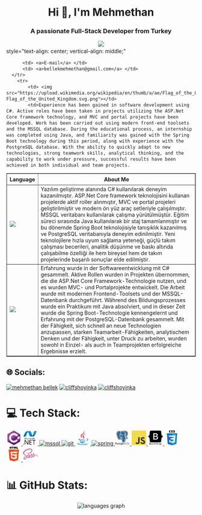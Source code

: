 <h1 align="center">Hi 👋, I'm Mehmethan</h1>
<h3 align="center">A passionate Full-Stack Developer from Turkey</h3>

<div align="center">
  <img height="300" src="https://media3.giphy.com/media/wf4HoLAYT39FrbD7Gh/giphy.gif?cid=6c09b952q3ifcyoj1qev5bg63qn4e7hq2pjwpb0w8j5f78kd&ep=v1_internal_gif_by_id&rid=giphy.gif&ct=g"  />
</div>
 <table border="1">
    <thead>
        <tr style="height: 30px;">
            <th>Language</th>
            <th style="text-align: center; vertical-align: middle;">About Me</th>
          <a> style="text-align: center; vertical-align: middle;" </a>
        </tr>
    </thead>
    <tbody>
      <tr>
        
          <td> <a>E-mail</a> </td>
          <td> <a>bellekmehmethan@gmail.com</a> </td>
      </tr>
        <tr>
            <td> <img src="https://upload.wikimedia.org/wikipedia/en/thumb/a/ae/Flag_of_the_United_Kingdom.svg/640px-Flag_of_the_United_Kingdom.svg.png"></td>
            <td>Experience has been gained in software development using C#. Active roles have been taken in projects utilizing the ASP.Net Core framework technology, and MVC and portal projects have been developed. Work has been carried out using modern front-end toolsets and the MSSQL database. During the educational process, an internship was completed using Java, and familiarity was gained with the Spring Boot technology during this period, along with experience with the PostgreSQL database. With the ability to quickly adapt to new technologies, strong teamwork skills, analytical thinking, and the capability to work under pressure, successful results have been achieved in both individual and team projects.
</td>
        </tr>
        <tr>
            <td><img src="https://upload.wikimedia.org/wikipedia/commons/thumb/b/b4/Flag_of_Turkey.svg/800px-Flag_of_Turkey.svg.png"></td>
            <td>Yazılım geliştirme alanında C# kullanılarak deneyim kazanılmıştır. ASP.Net Core framework teknolojisini kullanan projelerde aktif roller alınmıştır, MVC ve portal projeleri geliştirilmiştir ve modern ön yüz araç setleriyle çalışılmıştır. MSSQL veritabanı kullanılarak çalışma yürütülmüştür. Eğitim süreci sırasında Java kullanılarak bir staj tamamlanmıştır ve bu dönemde Spring Boot teknolojisiyle tanışıklık kazanılmış ve PostgreSQL veritabanıyla deneyim edinilmiştir. Yeni teknolojilere hızla uyum sağlama yeteneği, güçlü takım çalışması becerileri, analitik düşünme ve baskı altında çalışabilme özelliği ile hem bireysel hem de takım projelerinde başarılı sonuçlar elde edilmiştir.</td>
        </tr>
        <tr>
            <td><img src="https://upload.wikimedia.org/wikipedia/en/thumb/b/ba/Flag_of_Germany.svg/1200px-Flag_of_Germany.svg.png"></td>
            <td>Erfahrung wurde in der Softwareentwicklung mit C# gesammelt. Aktive Rollen wurden in Projekten übernommen, die die ASP.Net Core Framework-Technologie nutzen, und es wurden MVC- und Portalprojekte entwickelt. Die Arbeit wurde mit modernen Frontend-Toolsets und der MSSQL-Datenbank durchgeführt. Während des Bildungsprozesses wurde ein Praktikum mit Java absolviert, und in dieser Zeit wurde die Spring Boot-Technologie kennengelernt und Erfahrung mit der PostgreSQL-Datenbank gesammelt. Mit der Fähigkeit, sich schnell an neue Technologien anzupassen, starken Teamarbeit-Fähigkeiten, analytischem Denken und der Fähigkeit, unter Druck zu arbeiten, wurden sowohl in Einzel- als auch in Teamprojekten erfolgreiche Ergebnisse erzielt.
</td>
        </tr>
    </tbody>
</table>

## 🌐 Socials:
<p align="left">
<a href="https://linkedin.com/in/cliff-shoyinka" target="blank"><img align="center" src="https://raw.githubusercontent.com/rahuldkjain/github-profile-readme-generator/master/src/images/icons/Social/linked-in-alt.svg" alt="mehmethan bellek" height="30" width="40" /></a>
<a href="https://instagram.com/cliffshoyinka" target="blank"><img align="center" src="https://raw.githubusercontent.com/rahuldkjain/github-profile-readme-generator/master/src/images/icons/Social/instagram.svg" alt="cliffshoyinka" height="30" width="40" /></a>
<a href="https://www.behance.net/cliffshoyinka" target="blank"><img align="center" src="https://raw.githubusercontent.com/rahuldkjain/github-profile-readme-generator/master/src/images/icons/Social/behance.svg" alt="cliffshoyinka" height="30" width="40" /></a>
</p>

# 💻 Tech Stack:
<p align="left"> 
  <a href="https://www.w3schools.com/cs/" target="_blank" rel="noreferrer"> <img src="https://raw.githubusercontent.com/devicons/devicon/master/icons/csharp/csharp-original.svg" alt="csharp" width="40" height="40"/> </a>
  <a href="https://dotnet.microsoft.com/" target="_blank" rel="noreferrer"> <img src="https://raw.githubusercontent.com/devicons/devicon/master/icons/dot-net/dot-net-original-wordmark.svg" alt="dotnet" width="40" height="40"/> </a> 
  <a href="https://www.microsoft.com/en-us/sql-server" target="_blank" rel="noreferrer"> <img src="https://www.svgrepo.com/show/303229/microsoft-sql-server-logo.svg" alt="mssql" width="40" height="40"/> </a> 
  <a href="https://git-scm.com/" target="_blank" rel="noreferrer"> <img src="https://www.vectorlogo.zone/logos/git-scm/git-scm-icon.svg" alt="git" width="40" height="40"/> </a> 
  <a href="https://www.java.com" target="_blank" rel="noreferrer"> <img src="https://raw.githubusercontent.com/devicons/devicon/master/icons/java/java-original.svg" alt="java" width="40" height="40"/> </a> 
  <a href="https://spring.io/" target="_blank" rel="noreferrer"> <img src="https://www.vectorlogo.zone/logos/springio/springio-icon.svg" alt="spring" width="40" height="40"/> </a>
  <a href="https://www.postgresql.org" target="_blank" rel="noreferrer"> <img src="https://raw.githubusercontent.com/devicons/devicon/master/icons/postgresql/postgresql-original-wordmark.svg" alt="postgresql" width="40" height="40"/> </a> 
  <a href="https://developer.mozilla.org/en-US/docs/Web/JavaScript" target="_blank" rel="noreferrer"> <img src="https://raw.githubusercontent.com/devicons/devicon/master/icons/javascript/javascript-original.svg" alt="javascript" width="40" height="40"/> </a> 
  <a href="https://getbootstrap.com" target="_blank" rel="noreferrer"> <img src="https://raw.githubusercontent.com/devicons/devicon/master/icons/bootstrap/bootstrap-plain-wordmark.svg" alt="bootstrap" width="40" height="40"/> </a>
  <a href="https://www.w3schools.com/css/" target="_blank" rel="noreferrer"> <img src="https://raw.githubusercontent.com/devicons/devicon/master/icons/css3/css3-original-wordmark.svg" alt="css3" width="40" height="40"/> </a> 
  <a href="https://www.w3.org/html/" target="_blank" rel="noreferrer"> <img src="https://raw.githubusercontent.com/devicons/devicon/master/icons/html5/html5-original-wordmark.svg" alt="html5" width="40" height="40"/> </a> 
  <a href="https://sass-lang.com" target="_blank" rel="noreferrer"> <img src="https://raw.githubusercontent.com/devicons/devicon/master/icons/sass/sass-original.svg" alt="sass" width="40" height="40"/> </a> 
   </p>

   

###


# 📊 GitHub Stats:
<div align="center">
  <img src="https://github-readme-stats.vercel.app/api/top-langs?username=CliffShoyinka&locale=en&hide_title=false&layout=compact&card_width=320&langs_count=5&theme=dracula&hide_border=false&order=2" height="300" alt="languages graph"  />
</div>










